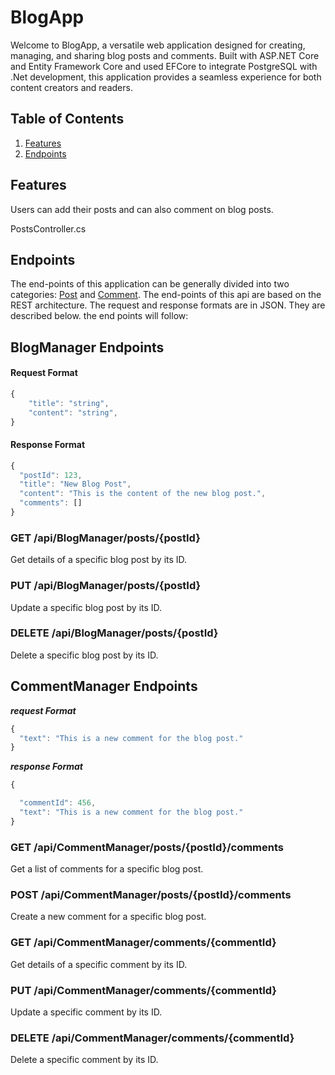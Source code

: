 
# BlogApp

Welcome to BlogApp, a versatile web application designed for creating, managing, and sharing blog posts and comments. Built with ASP.NET Core and Entity Framework Core and used EFCore to integrate PostgreSQL with .Net development, this application provides a seamless experience for both content creators and readers.


## Table of Contents
1. [Features](#features)
2. [Endpoints](#endpoints)

## Features
Users can add their posts and can also comment on blog posts.

 PostsController.cs

## Endpoints
The end-points of this application can be generally divided into two categories: [Post](#1-post) and [Comment](#2-comment).
The end-points of this api are based on the REST architecture. The request and response formats are in JSON. They are described below.
the end points will follow:


## BlogManager Endpoints

#### Request Format
```js
{
    "title": "string",
    "content": "string",
}
```

#### Response Format
```js
{
  "postId": 123,
  "title": "New Blog Post",
  "content": "This is the content of the new blog post.",
  "comments": []
}
```
### GET /api/BlogManager/posts/{postId}
Get details of a specific blog post by its ID.

### PUT /api/BlogManager/posts/{postId}
Update a specific blog post by its ID.

### DELETE /api/BlogManager/posts/{postId}
Delete a specific blog post by its ID.

## CommentManager Endpoints

***request Format***
```js
{
  "text": "This is a new comment for the blog post."
}
```
***response Format***
```js
{

  "commentId": 456,
  "text": "This is a new comment for the blog post."
}
```

### GET /api/CommentManager/posts/{postId}/comments
Get a list of comments for a specific blog post.


### POST /api/CommentManager/posts/{postId}/comments
Create a new comment for a specific blog post.


### GET /api/CommentManager/comments/{commentId}

Get details of a specific comment by its ID.


### PUT /api/CommentManager/comments/{commentId}

Update a specific comment by its ID.


### DELETE /api/CommentManager/comments/{commentId}

Delete a specific comment by its ID.
